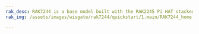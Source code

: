 ```yaml
---
rak_desc: RAK7244 is a base model built with the RAK2245 Pi HAT stacked with the newest Raspberry Pi 4, along with the GPS module and heat sink, which increase the performance and thermal dissipation. With its ready to use Raspbian based firmware, it is easy to connect the gateway to any standard LoRaWAN Server. Thus, the device is capable of tackling applications related to Smart Grids, Intelligent Farms, and other IoT Enterprise applications.
rak_img: /assets/images/wisgate/rak7244/quickstart/1.main/RAK7244_home.png

---
```


<rk-redirect to="/Product-Categories/WisGate/RAK7244/Overview/" />